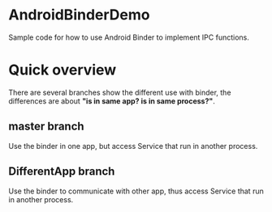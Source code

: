 # AndroidBinderDemo
Sample code for how to use Android Binder to implement IPC functions.

# Quick overview
There are several branches show the different use with binder, the differences
are about **"is in same app? is in same process?"**.

## master branch
Use the binder in one app, but access Service that run in another process.

## DifferentApp branch
Use the binder to communicate with other app, thus access Service that run in another process.
